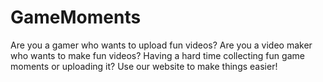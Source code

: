 # GameMoments
Are you a gamer who wants to upload fun videos? Are you a video maker who wants to make fun videos? Having a hard time collecting fun game moments or uploading it? Use our website to make things easier!

